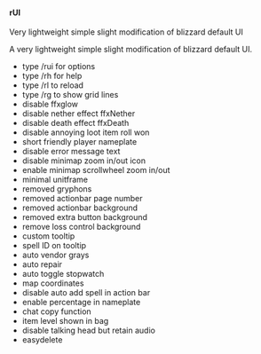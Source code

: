 #### rUI
Very lightweight simple slight modification of blizzard default UI

A very lightweight simple slight modification of blizzard default UI.

- type /rui for options
- type /rh for help
- type /rl to reload
- type /rg to show grid lines
- disable ffxglow
- disable nether effect ffxNether
- disable death effect ffxDeath
- disable annoying loot item roll won
- short friendly player nameplate
- disable error message text
- disable minimap zoom in/out icon
- enable minimap scrollwheel zoom in/out
- minimal unitframe
- removed gryphons
- removed actionbar page number
- removed actionbar background
- removed extra button background
- remove loss control background
- custom tooltip
- spell ID on tooltip
- auto vendor grays
- auto repair
- auto toggle stopwatch
- map coordinates
- disable auto add spell in action bar
- enable percentage in nameplate
- chat copy function
- item level shown in bag
- disable talking head but retain audio
- easydelete